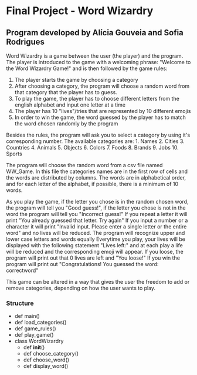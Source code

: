 # Final Project - Word Wizardry
## Program developed by Alícia Gouveia and Sofia Rodrigues

Word Wizardry is a game between the user (the player) and the program. 
The player is introduced to the game with a welcoming phrase: "Welcome to the Word Wizardry Game!" and is then followed by the game rules:

   1) The player starts the game by choosing a category
   2) After choosing a category, the program will choose a random word from that category that the player has to guess.
   3) To play the game, the player has to choose different letters from the english alphabet and input one letter at a time
   4) The player has 10 "lives"/tries that are represented by 10 different emojis
   5) In order to win the game, the word guessed by the player has to match the word chosen randomly by the program

Besides the rules, the program will ask you to select a category by using it's corresponding number.
   The available categories are:
      1. Names
      2. Cities
      3. Countries
      4. Animals
      5. Objects
      6. Colors
      7. Foods
      8. Brands
      9. Jobs
      10. Sports

The program will choose the random word from a csv file named WW_Game. In this file the categories names are in the first row of cells and the words are distributed by columns. The words are in alphabetical order, and for each letter of the alphabet, if possible, there is a minimum of 10 words.

As you play the game, if the letter you chose is in the random chosen word, the program will tell you "Good guess!", if the letter you chose is not in the word the program will tell you "Incorrect guess!"
If you repeat a letter it will print "You already guessed that letter. Try again"
If you input a number or a character it will print "Invalid input. Please enter a single letter or the entire word" and no lives will be reduced. 
The program will recognize upper and lower case letters and words equally
Everytime you play, your lives will be displayed with the following statement "Lives left:" and at each play a life will be reduced and the corresponding emoji will appear. 
If you loose, the program will print out that 0 lives are left and "You loose!"
If you win the program will print out "Congratulations! You guessed the word: correctword"

This game can be altered in a way that gives the user the freedom to add or remove categories, depending on how the user wants to play.
   
### Structure
- def main()
- def load_categories()
- def game_rules()
- def play_game()
- class WordWizardry
    - def __init__()
    - def choose_category()
    - def choose_word()
    - def display_word()
